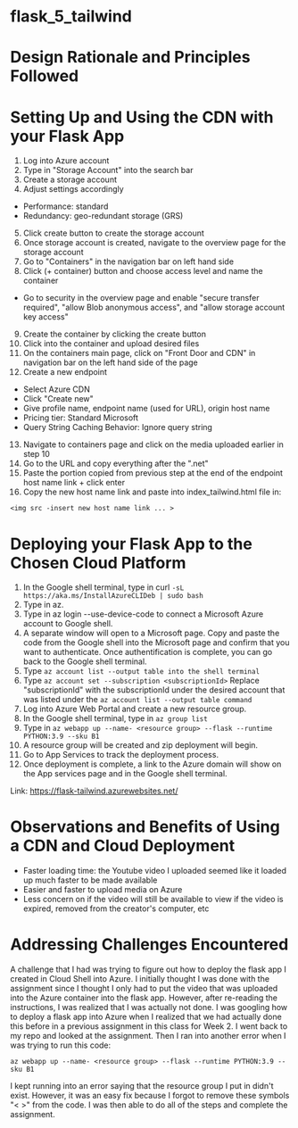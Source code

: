 # flask_5_tailwind

# Design Rationale and Principles Followed

# Setting Up and Using the CDN with your Flask App

1. Log into Azure account
2. Type in "Storage Account" into the search bar
3. Create a storage account
4. Adjust settings accordingly
- Performance: standard
- Redundancy: geo-redundant storage (GRS)
5. Click create button to create the storage account
6. Once storage account is created, navigate to the overview page for the storage account
7. Go to "Containers" in the navigation bar on left hand side
8. Click (+ container) button and choose access level and name the container
- Go to security in the overview page and enable "secure transfer required", "allow Blob anonymous access", and "allow storage account key access"
9. Create the container by clicking the create button
10. Click into the container and upload desired files
11. On the containers main page, click on "Front Door and CDN" in navigation bar on the left hand side of the page
12. Create a new endpoint
- Select Azure CDN
- Click "Create new"
- Give profile name, endpoint name (used for URL), origin host name
- Pricing tier: Standard Microsoft
- Query String Caching Behavior: Ignore query string
13. Navigate to containers page and click on the media uploaded earlier in step 10
14. Go to the URL and copy everything after the ".net"
15. Paste the portion copied from previous step at the end of the endpoint host name link + click enter
16. Copy the new host name link and paste into index_tailwind.html file in:

  ```<img src -insert new host name link ... >```

# Deploying your Flask App to the Chosen Cloud Platform

1. In the Google shell terminal, type in curl ```-sL https://aka.ms/InstallAzureCLIDeb | sudo bash```
2. Type in az.
3. Type in az login --use-device-code to connect a Microsoft Azure account to Google shell.
4. A separate window will open to a Microsoft page. Copy and paste the code from the Google shell into the Microsoft page and confirm that you want to authenticate. Once authentification is complete, you can go back to the Google shell terminal.
5. Type ```az account list --output table into the shell terminal```
6. Type ```az account set --subscription <subscriptionId>``` Replace "subscriptionId" with the subscriptionId under the desired account that was listed under the ```az account list --output table command```
7. Log into Azure Web Portal and create a new resource group.
8. In the Google shell terminal, type in ```az group list```
9. Type in ```az webapp up --name- <resource group> --flask --runtime PYTHON:3.9 --sku B1```
10. A resource group will be created and zip deployment will begin.
11. Go to App Services to track the deployment process.
12. Once deployment is complete, a link to the Azure domain will show on the App services page and in the Google shell terminal.

Link: https://flask-tailwind.azurewebsites.net/

# Observations and Benefits of Using a CDN and Cloud Deployment

- Faster loading time: the Youtube video I uploaded seemed like it loaded up much faster to be made available
- Easier and faster to upload media on Azure
- Less concern on if the video will still be available to view if the video is expired, removed from the creator's computer, etc
  
# Addressing Challenges Encountered

A challenge that I had was trying to figure out how to deploy the flask app I created in Cloud Shell into Azure. I initially thought I was done with the assignment since I thought I only had to put the video that was uploaded into the Azure container into the flask app. However, after re-reading the instructions, I was realized that I was actually not done. I was googling how to deploy a flask app into Azure when I realized that we had actually done this before in a previous assignment in this class for Week 2. I went back to my repo and looked at the assignment. Then I ran into another error when I was trying to run this code:

```az webapp up --name- <resource group> --flask --runtime PYTHON:3.9 --sku B1```

I kept running into an error saying that the resource group I put in didn't exist. However, it was an easy fix because I forgot to remove these symbols "< >" from the code. I was then able to do all of the steps and complete the assignment.

